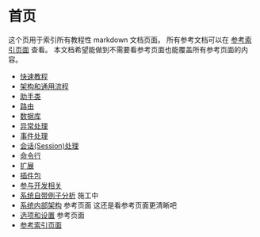 # 首页

这个页用于索引所有教程性 markdown 文档页面。
所有参考文档可以在 [参考索引页面](ref/index.md) 查看。
本文档希望能做到不需要看参考页面也能覆盖所有参考页面的内容。

- [快速教程](tutorial-quickstart.md)
- [架构和通用流程](tutorial-general.md)
- [助手类](tutorial-helper.md)
- [路由](tutorial-route.md)
- [数据库](tutorial-db.md)
- [异常处理](tutorial-exception.md)
- [事件处理](tutorial-event.md)
- [会话(Session)处理](tutorial-session.md)
- [命令行](tutorial-console.md)
- [扩展](tutorial-extension.md)
- [插件包](tutorial-plugin.md)
- [参与开发相关](tutorial-support.md)
- [系统自带例子分析](tutorial-sample.md) 施工中
- [系统内部架构](ref/index.md) 参考页面 这还是看参考页面更清晰吧
- [选项和设置](ref/options.md) 参考页面
- [参考索引页面](ref/index.md)